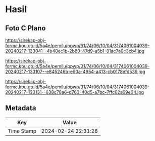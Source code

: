 # Hasil

## Foto C Plano

https://sirekap-obj-formc.kpu.go.id/5a4e/pemilu/ppwp/31/74/06/10/04/3174061004039-20240217-133041--4b40ec1b-2b80-47d9-a5b1-81ac7a0c3cb4.jpg

https://sirekap-obj-formc.kpu.go.id/5a4e/pemilu/ppwp/31/74/06/10/04/3174061004039-20240217-133107--e845246b-e90a-4954-a413-cb0178efd539.jpg

https://sirekap-obj-formc.kpu.go.id/5a4e/pemilu/ppwp/31/74/06/10/04/3174061004039-20240217-133131--638c78a6-d763-40d5-a7bc-7ffc62a69e04.jpg


## Metadata

| Key        | Value               |
| ---------- | ------------------- |
| Time Stamp | 2024-02-24 22:31:28 |



